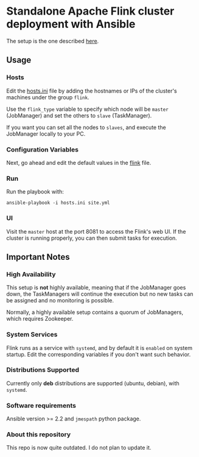 
# Standalone Apache Flink cluster deployment with Ansible

The setup is the one described [here](https://ci.apache.org/projects/flink/flink-docs-release-1.6/ops/deployment/cluster_setup.html).

## Usage

### Hosts

Edit the [hosts.ini](hosts.ini) file by adding the hostnames or IPs of the cluster's machines under the group `flink`. 

Use the `flink_type` variable to specify which node will be `master` (JobManager) and set the others to `slave` (TaskManager).

If you want you can set all the nodes to `slaves`, and execute the JobManager locally to your PC.

### Configuration Variables

Next, go ahead and edit the default values in the [flink](group_vars/flink) file.

### Run

Run the playbook with:

```
ansible-playbook -i hosts.ini site.yml
```

### UI

Visit the `master` host at the port 8081 to access the Flink's web UI. If the cluster is running properly, you can then submit tasks for execution.

## Important Notes

### High Availability

This setup is **not** highly available, meaning that if the JobManager goes down, the TaskManagers will continue the execution but no new tasks can be assigned and no monitoring is possible. 

Normally, a highly available setup contains a quorum of JobManagers, which requires Zookeeper.

### System Services

Flink runs as a service with `systemd`, and by default it is `enabled` on system startup. Edit the corresponding variables if you don't want such behavior. 

### Distributions Supported

Currently only **deb** distributions are supported (ubuntu, debian), with `systemd`.

### Software requirements

Ansible version >= 2.2 and `jmespath` python package.

### About this repository

This repo is now quite outdated. I do not plan to update it.
